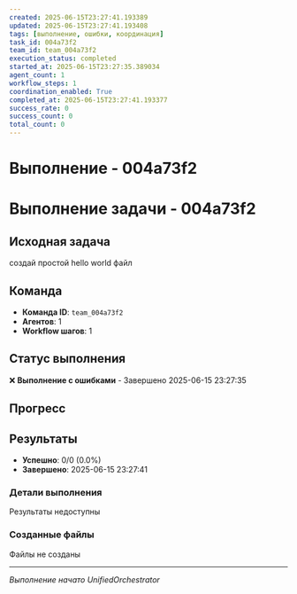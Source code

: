 ```yaml
---
created: 2025-06-15T23:27:41.193389
updated: 2025-06-15T23:27:41.193408
tags: [выполнение, ошибки, координация]
task_id: 004a73f2
team_id: team_004a73f2
execution_status: completed
started_at: 2025-06-15T23:27:35.389034
agent_count: 1
workflow_steps: 1
coordination_enabled: True
completed_at: 2025-06-15T23:27:41.193377
success_rate: 0
success_count: 0
total_count: 0
---
```


# Выполнение - 004a73f2

# Выполнение задачи - 004a73f2

## Исходная задача
создай простой hello world файл

## Команда
- **Команда ID**: `team_004a73f2`
- **Агентов**: 1
- **Workflow шагов**: 1

## Статус выполнения

❌ **Выполнение с ошибками** - Завершено 2025-06-15 23:27:35

## Прогресс


## Результаты

- **Успешно**: 0/0 (0.0%)
- **Завершено**: 2025-06-15 23:27:41

### Детали выполнения

Результаты недоступны

### Созданные файлы

Файлы не созданы


---
*Выполнение начато UnifiedOrchestrator*
